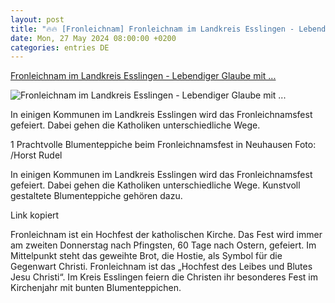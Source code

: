 ```yaml
---
layout: post
title: "🔥🔥 [Fronleichnam] Fronleichnam im Landkreis Esslingen - Lebendiger Glaube mit ..."
date: Mon, 27 May 2024 08:00:00 +0200
categories: entries DE
---
```

[Fronleichnam im Landkreis Esslingen - Lebendiger Glaube mit ...](https://www.esslinger-zeitung.de/inhalt.fronleichnam-im-landkreis-esslingen-lebendiger-glaube-mit-blumenteppichen.255103fd-269f-4939-acae-371ed7607588.html)

![Fronleichnam im Landkreis Esslingen - Lebendiger Glaube mit ...](https://www.esslinger-zeitung.de/media.media.f5d2f2e4-d130-49d4-bf4f-9f8c6f51e0d8.original1024.jpg)

In einigen Kommunen im Landkreis Esslingen wird das Fronleichnamsfest gefeiert. Dabei gehen die Katholiken unterschiedliche Wege.

1 Prachtvolle Blumenteppiche beim Fronleichnamsfest in Neuhausen Foto: /Horst Rudel

In einigen Kommunen im Landkreis Esslingen wird das Fronleichnamsfest gefeiert. Dabei gehen die Katholiken unterschiedliche Wege. Kunstvoll gestaltete Blumenteppiche gehören dazu.











Link kopiert

Fronleichnam ist ein Hochfest der katholischen Kirche. Das Fest wird immer am zweiten Donnerstag nach Pfingsten, 60 Tage nach Ostern, gefeiert. Im Mittelpunkt steht das geweihte Brot, die Hostie, als Symbol für die Gegenwart Christi. Fronleichnam ist das „Hochfest des Leibes und Blutes Jesu Christi“. Im Kreis Esslingen feiern die Christen ihr besonderes Fest im Kirchenjahr mit bunten Blumenteppichen.

